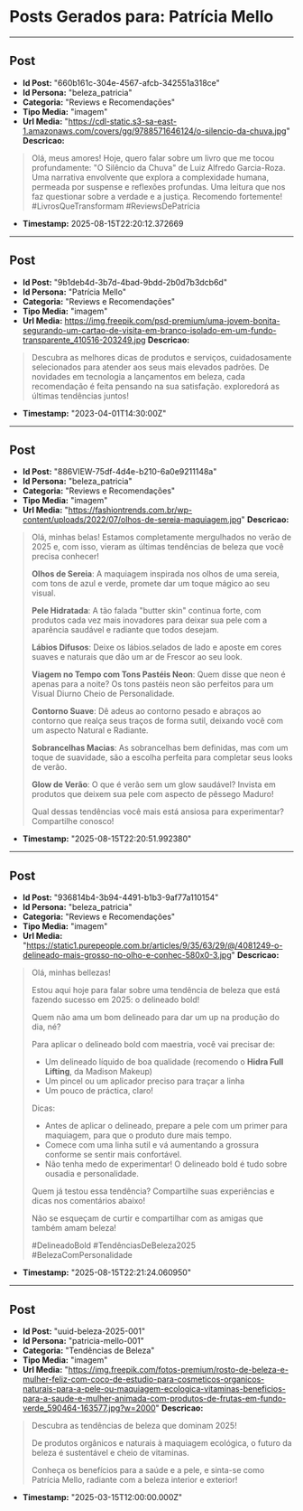 # Posts Gerados para: Patrícia Mello

---

## Post
- **Id Post:** "660b161c-304e-4567-afcb-342551a318ce"
- **Id Persona:** "beleza_patricia"
- **Categoria:** "Reviews e Recomendações"
- **Tipo Media:** "imagem"
- **Url Media:** "https://cdl-static.s3-sa-east-1.amazonaws.com/covers/gg/9788571646124/o-silencio-da-chuva.jpg"
**Descricao:**
> Olá, meus amores! Hoje, quero falar sobre um livro que me tocou profundamente:
> "O Silêncio da Chuva" de Luiz Alfredo Garcia-Roza. Uma narrativa envolvente que explora
> a complexidade humana, permeada por suspense e reflexões profundas. Uma leitura
> que nos faz questionar sobre a verdade e a justiça. Recomendo fortemente!
> #LivrosQueTransformam #ReviewsDePatrícia
- **Timestamp:** 2025-08-15T22:20:12.372669

---

## Post
- **Id Post:** "9b1deb4d-3b7d-4bad-9bdd-2b0d7b3dcb6d"
- **Id Persona:** "Patrícia Mello"
- **Categoria:** "Reviews e Recomendações"
- **Tipo Media:** "imagem"
- **Url Media:** https://img.freepik.com/psd-premium/uma-jovem-bonita-segurando-um-cartao-de-visita-em-branco-isolado-em-um-fundo-transparente_410516-203249.jpg
**Descricao:**
> Descubra as melhores dicas de produtos e serviços, cuidadosamente selecionados para atender aos seus mais elevados padrões. De novidades em tecnologia a lançamentos em beleza, cada recomendação é feita pensando na sua satisfação. exploredorá as últimas tendências juntos!
- **Timestamp:** "2023-04-01T14:30:00Z"

---

## Post
- **Id Post:** "886VIEW-75df-4d4e-b210-6a0e9211148a"
- **Id Persona:** "beleza_patricia"
- **Categoria:** "Reviews e Recomendações"
- **Tipo Media:** "imagem"
- **Url Media:** "https://fashiontrends.com.br/wp-content/uploads/2022/07/olhos-de-sereia-maquiagem.jpg"
**Descricao:**
> Olá, minhas belas! Estamos completamente mergulhados no verão de 2025 e, com isso, vieram as últimas tendências de beleza que você precisa conhecer! 
> 
> **Olhos de Sereia**: A maquiagem inspirada nos olhos de uma sereia, com tons de azul e verde, promete dar um toque mágico ao seu visual.
> 
> **Pele Hidratada**: A tão falada "butter skin" continua forte, com produtos cada vez mais inovadores para deixar sua pele com a aparência saudável e radiante que todos desejam.
> 
> **Lábios Difusos**: Deixe os lábios.selados de lado e aposte em cores suaves e naturais que dão um ar de Frescor ao seu look.
> 
> **Viagem no Tempo com Tons Pastéis Neon**: Quem disse que neon é apenas para a noite? Os tons pastéis neon são perfeitos para um Visual Diurno Cheio de Personalidade.
> 
> **Contorno Suave**: Dê adeus ao contorno pesado e abraços ao contorno que realça seus traços de forma sutil, deixando você com um aspecto Natural e Radiante.
> 
> **Sobrancelhas Macias**: As sobrancelhas bem definidas, mas com um toque de suavidade, são a escolha perfeita para completar seus looks de verão.
> 
> **Glow de Verão**: O que é verão sem um glow saudável? Invista em produtos que deixem sua pele com aspecto de pêssego Maduro!
> 
> Qual dessas tendências você mais está ansiosa para experimentar? Compartilhe conosco!
- **Timestamp:** "2025-08-15T22:20:51.992380"

---

## Post
- **Id Post:** "936814b4-3b94-4491-b1b3-9af77a110154"
- **Id Persona:** "beleza_patricia"
- **Categoria:** "Reviews e Recomendações"
- **Tipo Media:** "imagem"
- **Url Media:** "https://static1.purepeople.com.br/articles/9/35/63/29/@/4081249-o-delineado-mais-grosso-no-olho-e-conhec-580x0-3.jpg"
**Descricao:**
> Olá, minhas bellezas!
>
> Estou aqui hoje para falar sobre uma tendência de beleza que está fazendo sucesso em 2025: o delineado bold! 
>
> Quem não ama um bom delineado para dar um up na produção do dia, né? 
>
> Para aplicar o delineado bold com maestria, você vai precisar de:
> - Um delineado líquido de boa qualidade (recomendo o **Hidra Full Lifting**, da Madison Makeup)
> - Um pincel ou um aplicador preciso para traçar a linha
> - Um pouco de práctica, claro!
>
> Dicas:
> - Antes de aplicar o delineado, prepare a pele com um primer para maquiagem, para que o produto dure mais tempo.
> - Comece com uma linha sutil e vá aumentando a grossura conforme se sentir mais confortável.
> - Não tenha medo de experimentar! O delineado bold é tudo sobre ousadia e personalidade.
>
> Quem já testou essa tendência? Compartilhe suas experiências e dicas nos comentários abaixo!
>
> Não se esqueçam de curtir e compartilhar com as amigas que também amam beleza!
>
> #DelineadoBold #TendênciasDeBeleza2025 #BelezaComPersonalidade
- **Timestamp:** "2025-08-15T22:21:24.060950"

---

## Post
- **Id Post:** "uuid-beleza-2025-001"
- **Id Persona:** "patricia-mello-001"
- **Categoria:** "Tendências de Beleza"
- **Tipo Media:** "imagem"
- **Url Media:** "https://img.freepik.com/fotos-premium/rosto-de-beleza-e-mulher-feliz-com-coco-de-estudio-para-cosmeticos-organicos-naturais-para-a-pele-ou-maquiagem-ecologica-vitaminas-beneficios-para-a-saude-e-mulher-animada-com-produtos-de-frutas-em-fundo-verde_590464-163577.jpg?w=2000"
**Descricao:**
> Descubra as tendências de beleza que dominam 2025!
> 
> De produtos orgânicos e naturais à maquiagem ecológica, 
> o futuro da beleza é sustentável e cheio de vitaminas.
> 
> Conheça os benefícios para a saúde e a pele, e sinta-se 
> como Patrícia Mello, radiante com a beleza interior e exterior!
- **Timestamp:** "2025-03-15T12:00:00.000Z"